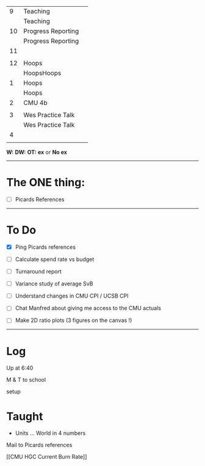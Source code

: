 
|     |                    |     |
| --- | ------------------ | --- |
| 9   | Teaching           |     |
|     | Teaching           |     |
| 10  | Progress Reporting |     |
|     | Progress Reporting |     |
| 11  |                    |     |
|     |                    |     |
| 12  | Hoops              |     |
|     | HoopsHoops         |     |
| 1   | Hoops              |     |
|     | Hoops              |     |
| 2   | CMU 4b             |     |
|     |                    |     |
| 3   | Wes Practice Talk  |     |
|     | Wes Practice Talk  |     |
| 4   |                    |     |
|     |                    |     |

**W:**
**DW:**
**OT:**
**ex** or **No ex**

---
# The ONE thing: 
- [ ] Picards References

---
# To Do

- [x] Ping Picards references
- [ ] Calculate spend rate vs budget
- [ ] Turnaround report
- [ ] Variance study of average SvB
- [ ]  Understand changes in CMU CPI / UCSB CPI
- [ ] Chat Manfred about giving me access to the CMU actuals 
- [ ] Make 2D ratio plots (3 figures on the canvas !)


---

# Log

Up at 6:40

M & T to school 

setup

# Taught
- Units ... World in 4 numbers

Mail to Picards references

[[CMU HGC Current Burn Rate]]